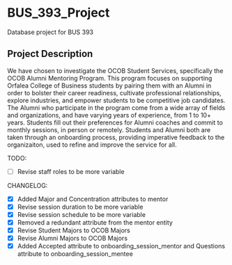 # BUS_393_Project
Database project for BUS 393

## Project Description
We have chosen to investigate the OCOB Student Services, specifically the OCOB Alumni Mentoring Program. This program focuses on supporting Orfalea College of Business students by pairing them with an Alumni in order to bolster their career readiness, cultivate professional relationships, explore industries, and empower students to be competitive job candidates. The Alumni who participate in the program come from a wide array of fields and organizations, and have varying years of experience, from 1 to 10+ years. Students fill out their preferences for Alumni coaches and commit to monthly sessions, in person or remotely. Students and Alumni both are taken through an onboarding process, providing imperative feedback to the organizaiton, used to refine and improve the service for all.


TODO: 


- [ ] Revise staff roles to be more variable
  
CHANGELOG:

- [x] Added Major and Concentration attributes to mentor
- [x] Revise session duration to be more variable
- [x] Revise session schedule to be more variable
- [x] Removed a redundant attribute from the mentor entity
- [x] Revise Student Majors to OCOB Majors
- [x] Revise Alumni Majors to OCOB Majors
- [x] Added Accepted attribute to onboarding_session_mentor and Questions attribute to onboarding_session_mentee